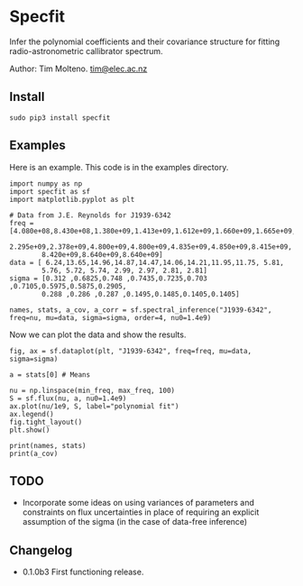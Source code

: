 # Specfit 

Infer the polynomial coefficients and their covariance structure for fitting radio-astronometric callibrator spectrum.

Author: Tim Molteno. tim@elec.ac.nz

## Install

    sudo pip3 install specfit

## Examples

Here is an example. This code is in the examples directory.

    import numpy as np
    import specfit as sf
    import matplotlib.pyplot as plt

    # Data from J.E. Reynolds for J1939-6342
    freq = [4.080e+08,8.430e+08,1.380e+09,1.413e+09,1.612e+09,1.660e+09,1.665e+09,
            2.295e+09,2.378e+09,4.800e+09,4.800e+09,4.835e+09,4.850e+09,8.415e+09,
            8.420e+09,8.640e+09,8.640e+09]
    data = [ 6.24,13.65,14.96,14.87,14.47,14.06,14.21,11.95,11.75, 5.81,
            5.76, 5.72, 5.74, 2.99, 2.97, 2.81, 2.81]
    sigma = [0.312 ,0.6825,0.748 ,0.7435,0.7235,0.703 ,0.7105,0.5975,0.5875,0.2905,
            0.288 ,0.286 ,0.287 ,0.1495,0.1485,0.1405,0.1405]

    names, stats, a_cov, a_corr = sf.spectral_inference("J1939-6342", freq=nu, mu=data, sigma=sigma, order=4, nu0=1.4e9)

Now we can plot the data and show the results.

    fig, ax = sf.dataplot(plt, "J1939-6342", freq=freq, mu=data, sigma=sigma)

    a = stats[0] # Means

    nu = np.linspace(min_freq, max_freq, 100)
    S = sf.flux(nu, a, nu0=1.4e9)
    ax.plot(nu/1e9, S, label="polynomial fit")
    ax.legend()
    fig.tight_layout()
    plt.show()

    print(names, stats)
    print(a_cov)


## TODO

- Incorporate some ideas on using variances of parameters and constraints on flux uncertainties in place of requiring an explicit assumption of the sigma (in the case of data-free inference)

## Changelog

- 0.1.0b3 First functioning release.

